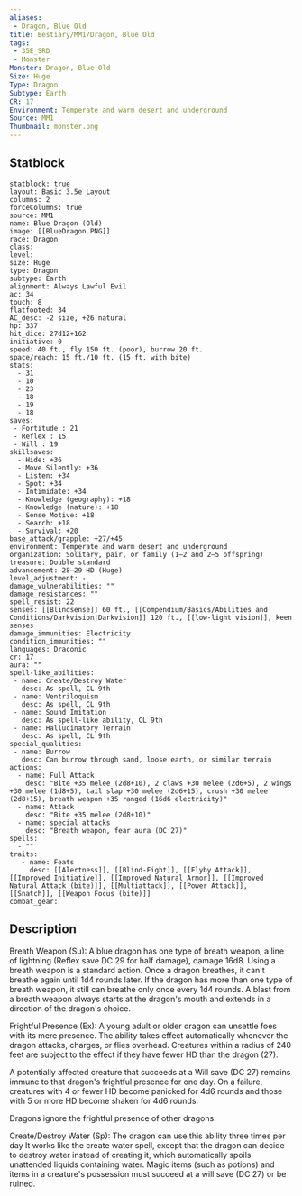 ```yaml
---
aliases:
 - Dragon, Blue Old
title: Bestiary/MM1/Dragon, Blue Old
tags:
 - 35E_SRD
 - Monster
Monster: Dragon, Blue Old
Size: Huge
Type: Dragon
Subtype: Earth
CR: 17
Environment: Temperate and warm desert and underground
Source: MM1
Thumbnail: monster.png
---
```


## Statblock

```statblock
statblock: true
layout: Basic 3.5e Layout
columns: 2
forceColumns: true
source: MM1 
name: Blue Dragon (Old)
image: [[BlueDragon.PNG]]
race: Dragon
class: 
level: 
size: Huge
type: Dragon
subtype: Earth
alignment: Always Lawful Evil
ac: 34
touch: 8
flatfooted: 34
AC_desc: -2 size, +26 natural
hp: 337
hit_dice: 27d12+162
initiative: 0
speed: 40 ft., fly 150 ft. (poor), burrow 20 ft.
space/reach: 15 ft./10 ft. (15 ft. with bite)
stats:
  - 31
  - 10
  - 23
  - 18
  - 19
  - 18
saves:
 - Fortitude : 21
 - Reflex : 15
 - Will : 19
skillsaves:
  - Hide: +36
  - Move Silently: +36
  - Listen: +34
  - Spot: +34
  - Intimidate: +34
  - Knowledge (geography): +18
  - Knowledge (nature): +18
  - Sense Motive: +18
  - Search: +18
  - Survival: +20
base_attack/grapple: +27/+45
environment: Temperate and warm desert and underground
organization: Solitary, pair, or family (1–2 and 2–5 offspring)
treasure: Double standard
advancement: 28–29 HD (Huge)
level_adjustment: -
damage_vulnerabilities: ""
damage_resistances: ""
spell_resist: 22
senses: [[Blindsense]] 60 ft., [[Compendium/Basics/Abilities and Conditions/Darkvision|Darkvision]] 120 ft., [[low-light vision]], keen senses
damage_immunities: Electricity
condition_immunities: ""
languages: Draconic
cr: 17
aura: ""
spell-like_abilities:
 - name: Create/Destroy Water
   desc: As spell, CL 9th
 - name: Ventriloquism
   desc: As spell, CL 9th
 - name: Sound Imitation
   desc: As spell-like ability, CL 9th
 - name: Hallucinatory Terrain
   desc: As spell, CL 9th
special_qualities:
 - name: Burrow
   desc: Can burrow through sand, loose earth, or similar terrain
actions:
  - name: Full Attack
    desc: "Bite +35 melee (2d8+10), 2 claws +30 melee (2d6+5), 2 wings +30 melee (1d8+5), tail slap +30 melee (2d6+15), crush +30 melee (2d8+15), breath weapon +35 ranged (16d6 electricity)"
  - name: Attack
    desc: "Bite +35 melee (2d8+10)"
  - name: special attacks
    desc: "Breath weapon, fear aura (DC 27)"
spells:
  - ""
traits:
   - name: Feats
     desc: [[Alertness]], [[Blind-Fight]], [[Flyby Attack]], [[Improved Initiative]], [[Improved Natural Armor]], [[Improved Natural Attack (bite)]], [[Multiattack]], [[Power Attack]], [[Snatch]], [[Weapon Focus (bite)]]
combat_gear:  
```

## Description






Breath Weapon (Su): A blue dragon has one type of breath weapon, a line of lightning (Reflex save DC 29 for half damage), damage 16d8. Using a breath weapon is a standard action. Once a dragon breathes, it can't breathe again until 1d4 rounds later. If the dragon has more than one type of breath weapon, it still can breathe only once every 1d4 rounds. A blast from a breath weapon always starts at the dragon's mouth and extends in a direction of the dragon's choice.

Frightful Presence (Ex): A young adult or older dragon can unsettle foes with its mere presence. The ability takes effect automatically whenever the dragon attacks, charges, or flies overhead. Creatures within a radius of 240 feet are subject to the effect if they have fewer HD than the dragon (27).

A potentially affected creature that succeeds at a Will save (DC 27) remains immune to that dragon's frightful presence for one day. On a failure, creatures with 4 or fewer HD become panicked for 4d6 rounds and those with 5 or more HD become shaken for 4d6 rounds.

Dragons ignore the frightful presence of other dragons.

Create/Destroy Water (Sp): The dragon can use this ability three times per day It works like the create water spell, except that the dragon can decide to destroy water instead of creating it, which automatically spoils unattended liquids containing water. Magic items (such as potions) and items in a creature's possession must succeed at a will save (DC 27) or be ruined.